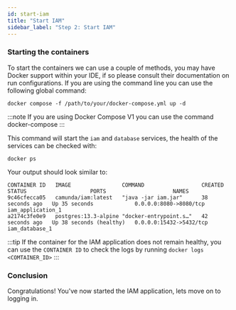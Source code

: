 ```yaml
---
id: start-iam
title: "Start IAM"
sidebar_label: "Step 2: Start IAM"
---
```


### Starting the containers
To start the containers we can use a couple of methods, you may have Docker support within your IDE, if so please consult their documentation on run configurations.
If you are using the command line you can use the following global command:

```shell
docker compose -f /path/to/your/docker-compose.yml up -d
```
:::note
If you are using Docker Compose V1 you can use the command docker-compose
:::

This command will start the `iam` and `database` services, the health of the services can be checked with:
```shell
docker ps
```

Your output should look similar to:

```text
CONTAINER ID   IMAGE                COMMAND                  CREATED          STATUS                    PORTS                     NAMES
9c46cfecca05   camunda/iam:latest   "java -jar iam.jar"      38 seconds ago   Up 35 seconds             0.0.0.0:8080->8080/tcp    iam_application_1
a2174c3fe0e9   postgres:13.3-alpine "docker-entrypoint.s…"   42 seconds ago   Up 38 seconds (healthy)   0.0.0.0:15432->5432/tcp   iam_database_1
```

:::tip
If the container for the IAM application does not remain healthy, you can use the `CONTAINER ID` to check the logs by running `docker logs <COMTAINER_ID>`
:::

### Conclusion
Congratulations! You've now started the IAM application, lets move on to logging in. 